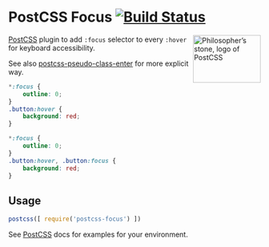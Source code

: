# PostCSS Focus [![Build Status][ci-img]][ci]

<img align="right" width="135" height="95"
     title="Philosopher’s stone, logo of PostCSS"
     src="http://postcss.github.io/postcss/logo-leftp.svg">

[PostCSS] plugin to add `:focus` selector to every `:hover`
for keyboard accessibility.

See also [postcss-pseudo-class-enter] for more explicit way.

[postcss-pseudo-class-enter]: https://github.com/jonathantneal/postcss-pseudo-class-enter
[PostCSS]:                    https://github.com/postcss/postcss
[ci-img]:                     https://travis-ci.org/postcss/postcss-focus.svg
[ci]:                         https://travis-ci.org/postcss/postcss-focus

```css
*:focus {
    outline: 0;
}
.button:hover {
    background: red;
}
```

```css
*:focus {
    outline: 0;
}
.button:hover, .button:focus {
    background: red;
}
```

## Usage

```js
postcss([ require('postcss-focus') ])
```

See [PostCSS] docs for examples for your environment.
